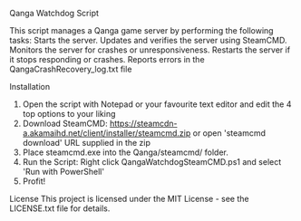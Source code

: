 Qanga Watchdog Script

This script manages a Qanga game server by performing the following tasks:
Starts the server.
Updates and verifies the server using SteamCMD.
Monitors the server for crashes or unresponsiveness.
Restarts the server if it stops responding or crashes.
Reports errors in the QangaCrashRecovery_log.txt file

Installation
1. Open the script with Notepad or your favourite text editor and edit the 4 top options to your liking
2. Download SteamCMD: https://steamcdn-a.akamaihd.net/client/installer/steamcmd.zip or open 'steamcmd download' URL supplied in the zip
3. Place steamcmd.exe into the Qanga/steamcmd/ folder.
4. Run the Script: Right click QangaWatchdogSteamCMD.ps1 and select 'Run with PowerShell'
5. Profit!

License
This project is licensed under the MIT License - see the LICENSE.txt file for details.
